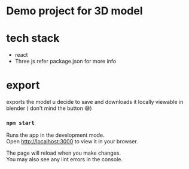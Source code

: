 # Demo project for 3D model

# tech stack
- react
- Three js
refer package.json for more info
# export
exports the model u decide to save and downloads it locally viewable in blender
( don't mind the button 😅)

### `npm start`

Runs the app in the development mode.\
Open [http://localhost:3000](http://localhost:3000) to view it in your browser.

The page will reload when you make changes.\
You may also see any lint errors in the console.

